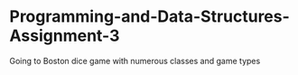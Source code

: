 # Programming-and-Data-Structures-Assignment-3
Going to Boston dice game with numerous classes and game types
